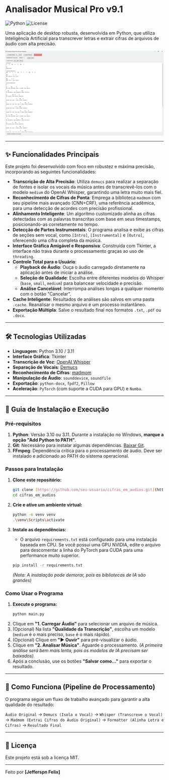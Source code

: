 # Analisador Musical Pro v9.1

![Python](https://img.shields.io/badge/Python-3.10%2B-blue.svg) ![License](https://img.shields.io/badge/License-MIT-green.svg)

Uma aplicação de desktop robusta, desenvolvida em Python, que utiliza Inteligência Artificial para transcrever letras e extrair cifras de arquivos de áudio com alta precisão.

![Screenshot da Aplicação](img/image.png)


---

## ✨ Funcionalidades Principais

Este projeto foi desenvolvido com foco em robustez e máxima precisão, incorporando as seguintes funcionalidades:

* **Transcrição de Alta Precisão**: Utiliza `demucs` para realizar a separação de fontes e isolar os vocais da música antes de transcrevê-los com o modelo `medium` do OpenAI Whisper, garantindo uma letra muito mais fiel.
* **Reconhecimento de Cifras de Ponta**: Emprega a biblioteca `madmom` com seu pipeline mais avançado (CNN+CRF), uma referência acadêmica, para uma detecção de acordes com precisão profissional.
* **Alinhamento Inteligente**: Um algoritmo customizado alinha as cifras detectadas com as palavras transcritas com base em seus timestamps, posicionando-as corretamente no tempo.
* **Detecção de Partes Instrumentais**: O programa analisa e exibe as cifras de seções sem vocal, como `[Intro]`, `[Instrumental]` e `[Outro]`, oferecendo uma cifra completa da música.
* **Interface Gráfica Amigável e Responsiva**: Construída com Tkinter, a interface não trava durante o processamento graças ao uso de `threading`.
* **Controle Total para o Usuário**:
    * **Playback de Áudio**: Ouça o áudio carregado diretamente na aplicação antes de iniciar a análise.
    * **Seleção de Qualidade**: Escolha entre diferentes modelos do Whisper (`base`, `small`, `medium`) para balancear velocidade e precisão.
    * **Análise Cancelável**: Interrompa análises longas a qualquer momento com o botão "Cancelar".
* **Cache Inteligente**: Resultados de análises são salvos em uma pasta `.cache`. Reanalisar o mesmo arquivo é um processo instantâneo.
* **Exportação Múltipla**: Salve o resultado final nos formatos `.txt`, `.pdf` ou `.docx`.

---

## 🛠️ Tecnologias Utilizadas

* **Linguagem**: Python 3.10 / 3.11
* **Interface Gráfica**: Tkinter
* **Transcrição de Voz**: [OpenAI Whisper](https://github.com/openai/whisper)
* **Separação de Vocais**: [Demucs](https://github.com/facebookresearch/demucs)
* **Reconhecimento de Cifras**: [madmom](https://github.com/cpjku/madmom)
* **Manipulação de Áudio**: `sounddevice`, `soundfile`
* **Exportação**: `python-docx`, `fpdf2`, `Pillow`
* **Aceleração**: `PyTorch` (com suporte a CUDA para GPU) e `Numba`.

---

## 🚀 Guia de Instalação e Execução

### Pré-requisitos
1.  **Python**: Versão 3.10 ou 3.11. Durante a instalação no Windows, **marque a opção "Add Python to PATH"**.
2.  **Git**: Necessário para instalar algumas dependências. [Baixar Git](https://git-scm.com/downloads).
3.  **FFmpeg**: Dependência crítica para o processamento de áudio. Deve ser instalado e adicionado ao PATH do sistema operacional.

### Passos para Instalação
1.  **Clone este repositório:**
    ```bash
    git clone [https://github.com/seu-usuario/cifras_em_audios.git](https://github.com/seu-usuario/cifras_em_audios.git)
    cd cifras_em_audios
    ```

2.  **Crie e ative um ambiente virtual:**
    ```bash
    python -m venv venv
    .\venv\Scripts\activate
    ```

3.  **Instale as dependências:**
    * O arquivo `requirements.txt` está configurado para uma instalação baseada em CPU. Se você possui uma GPU NVIDIA, edite o arquivo para descomentar a linha do PyTorch para CUDA para uma performance muito superior.
    ```bash
    pip install -r requirements.txt
    ```
    *(Nota: A instalação pode demorar, pois as bibliotecas de IA são grandes)*

### Como Usar o Programa
1.  **Execute o programa:**
    ```bash
    python main.py
    ```
2.  Clique em **"1. Carregar Áudio"** para selecionar um arquivo de música.
3.  (Opcional) Na lista **"Qualidade da Transcrição"**, escolha um modelo (`medium` é o mais preciso, `base` é o mais rápido).
4.  (Opcional) Clique em **"▶️ Ouvir"** para pré-visualizar o áudio.
5.  Clique em **"2. Analisar Música"**. Aguarde o processamento.
    *(A primeira análise será bem mais lenta, pois os modelos de IA precisam ser baixados).*
6.  Após a conclusão, use os botões **"Salvar como..."** para exportar o resultado.

---

## 🔧 Como Funciona (Pipeline de Processamento)

O programa segue um fluxo de trabalho avançado para garantir a alta qualidade do resultado:

`Áudio Original` → `Demucs (Isola o Vocal)` → `Whisper (Transcreve o Vocal)` → `Madmom (Extrai Cifras do Áudio Original)` → `Formatter (Alinha Letra e Cifras)` → `Resultado Final`

---

## 📝 Licença

Este projeto está sob a licença MIT.

---

Feito por **[Jefferspn Felix]**
